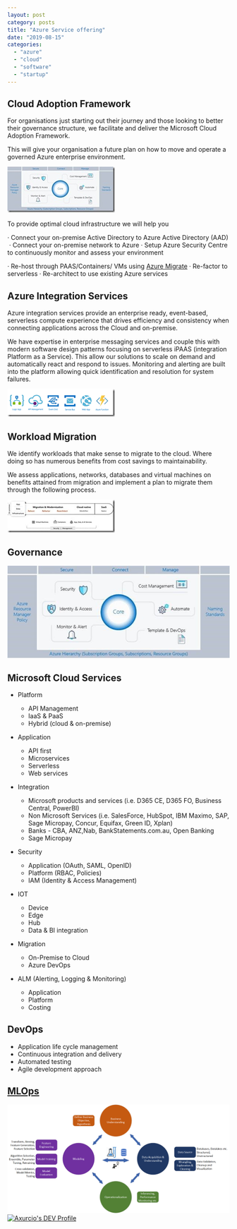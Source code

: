 ```yaml
---
layout: post
category: posts
title: "Azure Service offering"
date: "2019-08-15"
categories: 
  - "azure"
  - "cloud"
  - "software"
  - "startup"
---
```


## Cloud Adoption Framework

For organisations just starting out their journey and those looking to better their governance structure, we facilitate and deliver the Microsoft Cloud Adoption Framework.

This will give your organisation a future plan on how to move and operate a governed Azure enterprise environment.

[![clip_image002](images/clip_image002_thumb.jpg "clip_image002")](https://blog.mckelt.com/wp-content/uploads/2019/07/clip_image002.jpg)

To provide optimal cloud infrastructure we will help you

· Connect your on-premise Active Directory to Azure Active Directory (AAD) ​ · Connect your on-premise network to Azure · Setup Azure Security Centre to continuously monitor and assess your environment​

· Re-host through PAAS/Containers/ VMs using [Azure Migrate](https://azure.microsoft.com/en-us/services/azure-migrate/) · Re-factor to serverless · Re-architect to use existing Azure services

## Azure Integration Services

Azure integration services provide an enterprise ready, event-based, serverless compute experience that drives efficiency and consistency when connecting applications across the Cloud and on-premise.

We have expertise in enterprise messaging services and couple this with modern software design patterns focusing on serverless iPAAS (integration Platform as a Service). This allow our solutions to scale on demand and automatically react and respond to issues. Monitoring and alerting are built into the platform allowing quick identification and resolution for system failures.

[![clip_image004](images/clip_image004_thumb.png "clip_image004")](https://blog.mckelt.com/wp-content/uploads/2019/07/clip_image004.png)

## Workload Migration

We identify workloads that make sense to migrate to the cloud. Where doing so has numerous benefits from cost savings to maintainability.

We assess applications, networks, databases and virtual machines on benefits attained from migration and implement a plan to migrate them through the following process.

[![clip_image006](images/clip_image006_thumb.jpg "clip_image006")](https://blog.mckelt.com/wp-content/uploads/2019/07/clip_image006.jpg)

## Governance

![](images/azure_cloud_adoption.jpg)

## Microsoft Cloud Services

- Platform
    - API Management
    - IaaS & PaaS
    - Hybrid (cloud & on-premise)
- Application
    - API first
    - Microservices
    - Serverless
    - Web services
- Integration
    - Microsoft products and services (i.e. D365 CE, D365 FO, Business Central, PowerBI)
    - Non Microsoft Services (i.e. SalesForce, HubSpot, IBM Maximo, SAP, Sage Micropay, Concur, Equifax, Green ID, Xplan)
    - Banks - CBA, ANZ,Nab, BankStatements.com.au, Open Banking
    - Sage Micropay
    
- Security
    - Application (OAuth, SAML, OpenID)
    - Platform (RBAC, Policies)
    - IAM (Identity & Access Management)
- IOT
    - Device
    - Edge
    - Hub
    - Data & BI integration
- Migration
    - On-Premise to Cloud
    - Azure DevOps
- ALM (Alerting, Logging & Monitoring)
    - Application
    - Platform
    - Costing

## DevOps

- Application life cycle management
- Continuous integration and delivery
- Automated testing
- Agile development approach

## [MLOps](https://dev.to/axurcio)

 [![machine-learning](images/automated-machine-learning.png) ![Axurcio's DEV Profile](https://d2fltix0v2e0sb.cloudfront.net/dev-badge.svg)](https://dev.to/axurcio)
